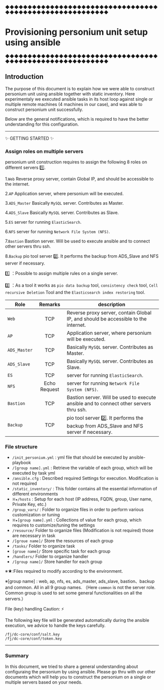 ◆◆◆◆◆◆◆◆◆◆◆◆◆◆◆◆◆◆◆◆◆◆◆◆◆◆◆◆◆◆◆◆◆◆◆◆◆◆◆◆◆◆◆◆◆◆◆◆◆◆◆◆◆◆◆◆◆
# Provisioning personium unit setup using ansible
◆◆◆◆◆◆◆◆◆◆◆◆◆◆◆◆◆◆◆◆◆◆◆◆◆◆◆◆◆◆◆◆◆◆◆◆◆◆◆◆◆◆◆◆◆◆◆◆◆◆◆◆◆◆◆◆◆

## Introduction

The purpose of this document is to explain how we were able to construct personium unit using ansible together with static inventory. Here experimentaly we executed ansible tasks in its host loop against single or multiple remote machines (4 machines in our case), and was able to construct personium unit successfully.

Below are the general notifications, which is required to have the better understanding for this configuration.

---------------------------------------
:sparkles: GETTING STARTED :sparkles:

### Assign roles on multiple servers
  personium unit construction requires to assign the following 8 roles on different servers :one:.

1.`Web` Reverse proxy server, contain Global IP, and should be accessible to the internet.

2.`AP` Application server, where personium will be executed.

3.`ADS_Master` Basically `MySQL` server. Contributes as Master.

4.`ADS_Slave` Basically `MySQL` server. Contributes as Slave.

5.`ES` server for running `ElasticSearch`.

6.`NFS` server for running `Network File System (NFS)`.

7.`Bastion` Bastion server. Will be used to execute ansible and to connect other servers thru ssh.

8.`Backup` pio tool server :two:. It performs the backup from ADS_Slave and NFS server if necessary.

  
:one: ：Possible to assign multiple rules on a single server.

:two: ：As a tool it works as `pio data backup` tool, `consistency check` tool, `Cell recursive Deletion` Tool and the `Elasticsearch index restoring` tool.



| **Role**      |   **Remarks**       |    **description**                                                                 |
|-----------------|:----------------:|------------------------------------------------------------------------------------|
| `Web`           |  TCP             | Reverse proxy server, contain Global IP, and should be accessible to the internet. |
| `AP`            |  TCP             | Application server, where personium will be executed.                              |
| `ADS_Master`    |  TCP             | Basically `MySQL` server. Contributes as Master.                                   |
| `ADS_Slave`     |  TCP             | Basically `MySQL` server. Contributes as Slave.                                    |
| `ES`            |  TCP             | server for running `ElasticSearch`.                                                |
| `NFS`           |  Echo Request    | server for running `Network File System (NFS)`.                                    |
| `Bastion`       |  TCP             | Bastion server. Will be used to execute ansible and to connect other servers thru ssh.|
| `Backup`        |  TCP             | pio tool server :two:. It performs the backup from ADS_Slave and NFS server if necessary. |


### File structure 

  * `/init_personium.yml`  :		yml file that should be executed by ansible-playbook
  * `/[group name].yml`	   :		Retrieve the variable of each group, which will be executed by task yml
  * `/ansible.cfg`         :		Described required Settings for execution. Modification is not required
  * `/static_inventory/`   :		This folder contains all the essential information of different environments
  * `※★/hosts`	          :     	Setup for each host (IP address, FQDN, group, User name, Private Key, etc.)
  * `/group_vars/`	   :		Folder to organize files in order to perform various customization or tuning
  * `※★[group name].yml`  :		Collections of value for each group, which requires to customize/tuning the settings
  * `/resource/`			Folder to organize files (Modification is not required) those are necessary in task
  *  `/[groue name]/`			Store the resources of each group
  *  `/tasks/`				Folder to organize task
  *  `[groue name]/`			Store specific task for each group
  *  `/handlers/`			Folder to organize handler
  *  `/[group name]/`			Store handler for each group
  
  
  ※★:Files required to modify according to the environment.

  ※[group name] : web, ap, nfs, es, ads_master, ads_slave, bastion、backup and common. All in all 9 group names.
  （Here `common` is not the server role. Common group is used to set some general functionalities on all the servers.）

File (key) handling Caution: :zap:

The following key file will be generated automatically during the ansible execution, we advice to handle the keys carefully.

    /fj/dc-core/conf/salt.key
    /fj/dc-core/conf/token.key

---------------------------------------

### Summary

In this document, we tried to share a general understanding about configuraing the personium by using ansible. Please go thru with our other documents which will help you to construct the personium on a single or multiple servers based on your needs.
